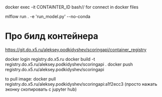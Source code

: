 docker exec -it CONTAINTER_ID bash// for connect in docker files

mlflow run . -e 'run_model.py' --no-conda

# Про билд контейнера
https://git.do.x5.ru/aleksey.podkidyshev/scoringapi/container_registry

docker login registry.do.x5.ru
docker build -t registry.do.x5.ru/aleksey.podkidyshev/scoringapi .
docker push registry.do.x5.ru/aleksey.podkidyshev/scoringapi

to pull image: docker pull registry.do.x5.ru/aleksey.podkidyshev/scoringapi:a1f2ecc3
(просто нажать эконку скопировать с jupyter hub)